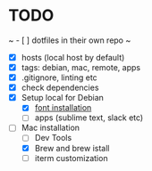 # TODO
~ - [ ] dotfiles in their own repo ~
- [x] hosts (local host by default)
- [x] tags: debian, mac, remote, apps
- [x] .gitignore, linting etc
- [x] check dependencies
- [x] Setup local for Debian
  - [x] [font installation](https://github.com/romkatv/powerlevel10k#automatic-font-installation)
  - [ ] apps (sublime text, slack etc)
- [ ] Mac installation
  - [ ] Dev Tools
  - [x] Brew and brew istall
  - [ ] iterm customization
